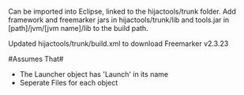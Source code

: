 Can be imported into Eclipse, linked to the hijactools/trunk folder. Add framework and freemarker jars in hijactools/trunk/lib and tools.jar in [path]/jvm/[jvm name]/lib to the build path.

Updated hijactools/trunk/build.xml to download Freemarker v2.3.23

#Assumes That#
* The Launcher object has 'Launch' in its name
* Seperate Files for each object
